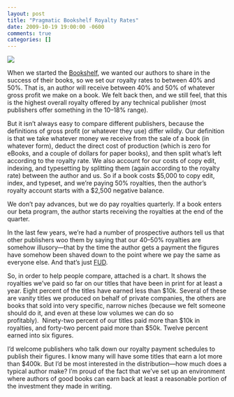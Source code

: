 ```yaml
---
layout: post
title: "Pragmatic Bookshelf Royalty Rates"
date: 2009-10-19 19:00:00 -0600
comments: true
categories: []
---
```


  

<img src="http://25.media.tumblr.com/bf3f91aab2dfab0a30a28630c2b966af/tumblr_myyt4s4fIX1s6q3fbo1_1280.png"/>




    
When we started the <a href="http://pragprog.com">Bookshelf</a>, we wanted our authors to share in the success of their books, so we set our royalty rates to between 40% and 50%. That is, an author will receive between 40% and 50% of whatever gross profit we make on a book. We felt back then, and we still feel, that this is the highest overall royalty offered by any technical publisher (most publishers offer something in the 10–18% range).


But it isn’t always easy to compare different publishers, because the definitions of gross profit (or whatever they use) differ wildly. Our definition is that we take whatever money we receive from the sale of a book (in whatever form), deduct the direct cost of production (which is zero for eBooks, and a couple of dollars for paper books), and then split what’s left according to the royalty rate. We also account for our costs of copy edit, indexing, and typesetting by splitting them (again according to the royalty rate) between the author and us. So if a book costs $5,000 to copy edit, index, and typeset, and we’re paying 50% royalties, then the author’s royalty account starts with a $2,500 negative balance.


We don’t pay advances, but we do pay royalties quarterly. If a book enters our beta program, the author starts receiving the royalties at the end of the quarter.


In the last few years, we’re had a number of prospective authors tell us that other publishers woo them by saying that our 40–50% royalties are somehow illusory—that by the time the author gets a payment the figures have somehow been shaved down to the point where we pay the same as everyone else. And that’s just <a href="http://en.wikipedia.org/wiki/Fear,_uncertainty_and_doubt">FUD</a>.


So, in order to help people compare, attached is a chart. It shows the royalties we’ve paid so far on our titles that have been in print for at least a year. Eight percent of the titles have earned less than $10k. Several of these are vanity titles we produced on behalf of private companies, the others are books that sold into very specific, narrow niches (because we felt someone should do it, and even at these low volumes we can do so profitably).  Ninety-two percent of our titles paid more than $10k in royalties, and forty-two percent paid more than $50k. Twelve percent earned into six figures.


I’d welcome publishers who talk down our royalty payment schedules to publish their figures. I know many will have some titles that earn a lot more than $400k. But I’d be most interested in the distribution—how much does a typical author make? I’m proud of the fact that we’ve set up an environment where authors of good books can earn back at least a reasonable portion of the investment they made in writing.

